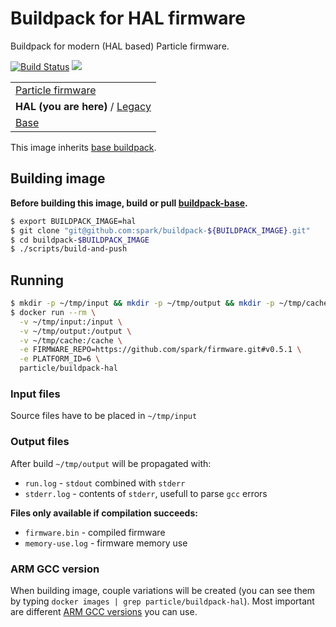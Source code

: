 # Buildpack for HAL firmware
Buildpack for modern (HAL based) Particle firmware.

[![Build Status](https://travis-ci.org/spark/buildpack-hal.svg)](https://travis-ci.org/spark/buildpack-hal) [![](https://imagelayers.io/badge/particle/buildpack-hal:latest.svg)](https://imagelayers.io/?images=particle/buildpack-hal:latest 'Get your own badge on imagelayers.io')

| |
|---|
|  [Particle firmware](https://github.com/spark/firmware-buildpack-builder)  |
| **HAL (you are here)** / [Legacy](https://github.com/spark/buildpack-0.3.x)   |
| [Base](https://github.com/spark/buildpack-base) |

This image inherits [base buildpack](https://github.com/spark/buildpack-base).

## Building image

**Before building this image, build or pull [buildpack-base](https://github.com/spark/buildpack-base).**

```bash
$ export BUILDPACK_IMAGE=hal
$ git clone "git@github.com:spark/buildpack-${BUILDPACK_IMAGE}.git"
$ cd buildpack-$BUILDPACK_IMAGE
$ ./scripts/build-and-push
```

## Running

```bash
$ mkdir -p ~/tmp/input && mkdir -p ~/tmp/output && mkdir -p ~/tmp/cache
$ docker run --rm \
  -v ~/tmp/input:/input \
  -v ~/tmp/output:/output \
  -v ~/tmp/cache:/cache \
  -e FIRMWARE_REPO=https://github.com/spark/firmware.git#v0.5.1 \
  -e PLATFORM_ID=6 \
  particle/buildpack-hal
```

### Input files
Source files have to be placed in `~/tmp/input`

### Output files
After build `~/tmp/output` will be propagated with:

* `run.log` - `stdout` combined with `stderr`
* `stderr.log` - contents of `stderr`, usefull to parse `gcc` errors

**Files only available if compilation succeeds:**
* `firmware.bin` - compiled firmware
* `memory-use.log` - firmware memory use

### ARM GCC version
When building image, couple variations will be created (you can see them by typing `docker images | grep particle/buildpack-hal`).
Most important are different [ARM GCC versions](https://launchpad.net/gcc-arm-embedded/+download) you can use.
